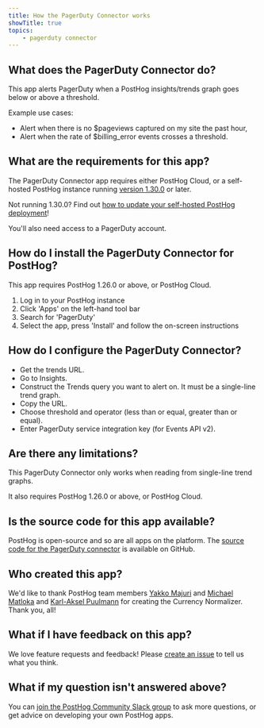 ```yaml
---
title: How the PagerDuty Connector works
showTitle: true
topics:
    - pagerduty connector
---
```


## What does the PagerDuty Connector do?

This app alerts PagerDuty when a PostHog insights/trends graph goes below or above a threshold.

Example use cases:

- Alert when there is no $pageviews captured on my site the past hour,
- Alert when the rate of $billing_error events crosses a threshold.

## What are the requirements for this app?

The PagerDuty Connector app requires either PostHog Cloud, or a self-hosted PostHog instance running [version 1.30.0](https://posthog.com/blog/the-posthog-array-1-30-0) or later. 

Not running 1.30.0? Find out [how to update your self-hosted PostHog deployment](https://posthog.com/docs/self-host/configure/upgrading-posthog)! 

You'll also need access to a PagerDuty account. 

## How do I install the PagerDuty Connector for PostHog?

This app requires PostHog 1.26.0 or above, or PostHog Cloud.

1. Log in to your PostHog instance
2. Click 'Apps' on the left-hand tool bar
3. Search for 'PagerDuty' 
4. Select the app, press 'Install' and follow the on-screen instructions

## How do I configure the PagerDuty Connector?

- Get the trends URL.
- Go to Insights.
- Construct the Trends query you want to alert on. It must be a single-line trend graph.
- Copy the URL.
- Choose threshold and operator (less than or equal, greater than or equal).
- Enter PagerDuty service integration key (for Events API v2).

## Are there any limitations?

This PagerDuty Connector only works when reading from single-line trend graphs.

It also requires PostHog 1.26.0 or above, or PostHog Cloud.

## Is the source code for this app available?

PostHog is open-source and so are all apps on the platform. The [source code for the PagerDuty connector](https://github.com/PostHog/posthog-pagerduty-plugin) is available on GitHub. 

## Who created this app?

We'd like to thank PostHog team members [Yakko Majuri](https://github.com/yakkomajuri) and [Michael Matloka](https://github.com/Twixes) and [Karl-Aksel Puulmann](https://github.com/macobo) for creating the Currency Normalizer. Thank you, all!

## What if I have feedback on this app?

We love feature requests and feedback! Please [create an issue](https://github.com/PostHog/posthog/issues/new?assignees=&labels=enhancement%2C+feature&template=feature_request.md) to tell us what you think. 

## What if my question isn't answered above?

You can [join the PostHog Community Slack group](/slack) to ask more questions, or get advice on developing your own PostHog apps.

